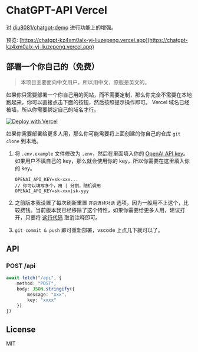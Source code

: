 # ChatGPT-API Vercel

对 [diu8081/chatgpt-demo](https://github.com/ddiu8081/chatgpt-demo) 进行功能上的增强。

预览: [https://chatgpt-kz4xm0alx-yj-liuzepeng.vercel.app](https://chatgpt-kz4xm0alx-yj-liuzepeng.vercel.app)

## 部署一个你自己的（免费）

> 本项目主要面向中文用户，所以用中文，原版是英文的。

如果你只需要部署一个你自己用的网站，而不需要定制，那么你完全不需要在本地跑起来，你可以直接点击下面的按钮，然后按照提示操作即可。 Vercel 域名已经被墙，所以你需要绑定自己的域名才行。

[![Deploy with Vercel](https://vercel.com/button)](https://vercel.com/new/clone?repository-url=https://github.com/ourongxing/chatgpt-vercel)

如果你需要部署给更多人用，那么你可能需要将上面创建的你自己的仓库 `git clone` 到本地。

1. 将 `.env.example` 文件修改为 `.env`，然后在里面填入你的 [OpenAI API key](https://platform.openai.com/account/api-keys)。如果用户不填自己的 key，那么就会使用你的 key，所以你需要在这里填入你的 key。

    ```
    OPENAI_API_KEY=sk-xxx...
    // 你可以填写多个，用 | 分割，随机调用
    OPENAI_API_KEY=sk-xxx|sk-yyy
    ```
2. 之前版本我设置了每次刷新重置 `开启连续对话` 选项，因为一般用不上这个，比较费钱。当前版本我已经移除了这个特性，如果你需要给更多人用，建议打开，只要将 [这行代码](https://github.com/yj-liuzepeng/chatgpt-zh/blob/main/src/components/Generator.tsx#L53) 取消注释即可。
3. `git commit & push` 即可重新部署，vscode 上点几下就可以了。

## API

### POST /api
```ts
await fetch("/api", {
    method: "POST",
    body: JSON.stringify({
        message: "xxx",
        key: "xxxx"
    })
})
```
## License

MIT
